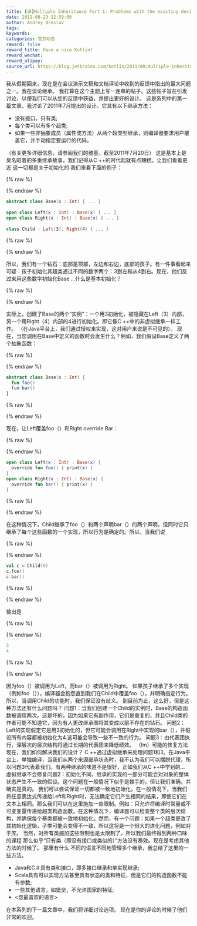 ```yaml
---
title: [译]Multiple Inheritance Part 1: Problems with the existing design
date: 2011-08-23 12:59:00
author: Andrey Breslav
tags:
keywords:
categories: 官方动态
reward: false
reward_title: Have a nice Kotlin!
reward_wechat:
reward_alipay:
source_url: https://blog.jetbrains.com/kotlin/2011/08/multiple-inheritance-part-1-problems-with-the-existing-design/
---
```


我从假期回来，现在是在会议演示文稿和文档评论中收到的反馈中指出的最大问题之一。我在谈论继承。
我打算在这个主题上写一连串的帖子。这些帖子旨在引发讨论，以便我们可以从您的反馈中获益，并提出更好的设计。
这是系列中的第一篇文章，我讨论了2011年7月提出的设计。它具有以下继承方法：

* 没有接口，只有类;
* 每个类可以有多个超类;
* 如果一些非抽象成员（属性或方法）从两个超类型继承，则编译器要求用户覆盖它，并手动指定要运行的代码。

（有关更多详细信息，请参阅我们的维基，截至2011年7月20日）
这是基本上是臭名昭着的多重继承故事，我们记得从C ++的时代起就有点糟糕。让我们看看更近
这一切都是关于初始化的
我们来看下面的例子：

{% raw %}
<p></p>
{% endraw %}

```kotlin
abstract class Base(x : Int) { ... }
 
open class Left(x : Int) : Base(x) { ... }
open class Right(x : Int) : Base(x) { ... }
 
class Child : Left(3), Right(4) { ... }
```

{% raw %}
<p></p>
{% endraw %}

所以，我们有一个钻石：底部是顶部，左边和右边，底部的孩子。有一件事看起来可疑：孩子初始化其超类通过不同的数字两个：3到左和从4到右。现在，他们反过来用这些数字初始化Base ...什么是基本初始化？

{% raw %}
<p><span id="more-74"></span></p>
{% endraw %}

实际上，创建了Base的两个“实例”：一个用3初始化，被隐藏在Left（3）内部，另一个用Right（4）内部的4进行初始化。即它像C ++中的非虚拟继承一样工作。 （在Java平台上，我们通过授权来实现，这对用户来说是不可见的）。
现在，当您调用在Base中定义的函数时会发生什么？例如，我们假设Base定义了两个抽象函数：

{% raw %}
<p></p>
{% endraw %}

```kotlin
abstract class Base(x : Int) {
  fun foo()
  fun bar()
}
```

{% raw %}
<p></p>
{% endraw %}

现在，让Left覆盖foo（）和Right override Bar：

{% raw %}
<p></p>
{% endraw %}

```kotlin
open class Left(x : Int) : Base(x) {
  override fun foo() { print(x) }
}
open class Right(x : Int) : Base(x) {
  override fun bar() { print(x) }
}
```

{% raw %}
<p></p>
{% endraw %}

在这种情况下，Child继承了foo（）和两个声明bar（）的两个声明，但同时它只继承了每个这些函数的一个实现，所以行为是确定的。所以，当我们说

{% raw %}
<p></p>
{% endraw %}

```kotlin
val c = Child(0)
c.foo()
c.bar()
```

{% raw %}
<p></p>
{% endraw %}

输出是

{% raw %}
<p></p>
{% endraw %}

```kotlin
3
4
```

{% raw %}
<p></p>
{% endraw %}

因为foo（）被调用为Left，而bar（）被调用为Right。
如果孩子继承了多个实现（例如foo（）），编译器会抱怨直到我们在Child中覆盖foo（），并明确指定行为。所以，当调用Child的功能时，我们保证没有歧义。
到目前为止，这么好，但是这种方法还有什么问题吗？
问题1：当我们创建一个Child的实例时，Base的构造函数被调用两次。这是坏的，因为如果它有副作用，它们是重复的，并且Child类的作者可能不知道它，因为有人更改继承图将其变成以前不存在的钻石。
问题2：Left的实现假定它是用3初始化的，但它可能会调用在Right中实现的bar（），并假设所有内容都被初始化为4.这可能会导致一些不一致的行为。
问题3：由代表团执行，深层次的层次结构将通过长期的代表团来降低绩效。
（Im）可能的修复方法
现在，我们如何解决我们的设计？ C ++通过虚拟继承来处理问题1和3。在Java平台上，单独编译，当我们从两个来源继承状态时，我不认为我们可以摆脱代理，所以问题3代表着我们。有两种继承的味道不是很好，正如我们从C ++中学到的...
虚拟继承不会修复问题2：初始化不同，继承的实现的一部分可能会对对象的整体状态产生不一致的假设。这个问题在一般情况下似乎是棘手的，但让我们准确，并确实是真的。
我们可以尝试保证一切都被一致地初始化。在一般情况下，当我们将任意表达式传递给Left和Right时，无法确定它们产生相同的结果，即使它们在文本上相同。那么我们可以在这里施加一些限制。例如：只允许将编译时常量或不可变变量传递给超类构造函数。在这种情况下，编译器可以检查整个类的层次结构，并确保每个基类都被一致地初始化。然而，有一个问题：如果一个超类更改了其初始化逻辑，子类可能会变得不一致，所以这将是一个很大的进化问题，例如对于库。
当然，对所有类施加这些限制也是太限制了。所以我们最终得到两种口味的课程
那么似乎“只有类（即没有接口或类似的）”方法没有奏效。现在是考虑其他方法的时候了。
那里有什么
不同的语言不同地管理多个继承，我总结了这里的一些方法。

* Java和C＃具有类和接口，即多接口继承和单实现继承;
* Scala具有可以实现方法甚至具有状态的类和特征，但是它们的构造函数不能有参数;
* 一些其他语言，如堡垒，不允许国家的特征;
* <您最喜欢的语言>

在本系列的下一篇文章中，我们将详细讨论选项。
现在是你的评论的时候了他们非常的欢迎。
